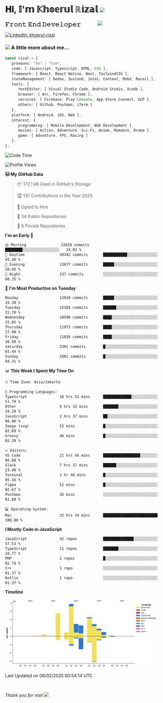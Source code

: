 <h1> 𝐇𝐢, 𝕀'𝕞 𝕂𝕙𝕠𝕖𝕣𝕦𝕝 ℝ𝕚𝕫𝕒𝕝 <img src="https://media.giphy.com/media/mGcNjsfWAjY5AEZNw6/giphy.gif" width="50"></h1>
<img align='right' src="https://media.giphy.com/media/v1.Y2lkPTc5MGI3NjExOWI2ajR2NGJubzBsZHFuaHMwajRrcDNsNXJwOG8yb3F0NjhkNXF4OSZlcD12MV9pbnRlcm5hbF9naWZfYnlfaWQmY3Q9cw/fkZukR450RQ1qnGaq9/giphy.gif" width="200">
<strong style="font-size:20px;">𝙵𝚛𝚘𝚗𝚝 𝙴𝚗𝚍 𝙳𝚎𝚟𝚎𝚕𝚘𝚙𝚎𝚛</strong>
</p></em>

[![LinkedIn: khoerul-rizal](https://img.shields.io/badge/khoerul--rizal-blue?style=flat-square&logo=Linkedin&logoColor=white&link=https://www.linkedin.com/in/khoerul-rizal/)](https://www.linkedin.com/in/khoerul-rizal/)

### <img src="https://media.giphy.com/media/VgCDAzcKvsR6OM0uWg/giphy.gif" width="50"> A little more about me...

```typescript
const rizal = {
   pronouns: "he" | "him",
   code: [ Javascript, Typescript, HTML, CSS ],
   framework: [ React, React Native, Next, TailwindCSS ],
   stateManagement: [ Redux, Zustand, Jotai, Context, MobX, Recoil ],
   tools: {
      textEditor: [ Visual Studio Code, Android Studio, Xcode ],
      browser: [ Arc, Firefox, Chrome ],
      services: [ Firebase, Play Console, App Store Connect, GCP ],
      others: [ Github, Postman, iTerm ]
   },
   platform: [ Android, iOS, Web ],
   interest: {
      programming: [ Mobile Development, Web Development ],
      movies: [ Action, Adventure, Sci-Fi, Anime, Romance, Drama ],
      game: [ Adventure, FPS, Racing ]
   },
};
```

<!--START_SECTION:waka-->
![Code Time](http://img.shields.io/badge/Code%20Time-2%2C167%20hrs%2046%20mins-blue)

![Profile Views](http://img.shields.io/badge/Profile%20Views-0-blue)

**🐱 My GitHub Data** 

> 📦 172.1 kB Used in GitHub's Storage 
 > 
> 🏆 137 Contributions in the Year 2025
 > 
> 💼 Opted to Hire
 > 
> 📜 34 Public Repositories 
 > 
> 🔑 8 Private Repositories 
 > 
**I'm an Early 🐤** 

```text
🌞 Morning                22629 commits       ████████░░░░░░░░░░░░░░░░░   33.83 % 
🌆 Daytime                30342 commits       ███████████░░░░░░░░░░░░░░   45.36 % 
🌃 Evening                13677 commits       █████░░░░░░░░░░░░░░░░░░░░   20.45 % 
🌙 Night                  237 commits         ░░░░░░░░░░░░░░░░░░░░░░░░░   00.35 % 
```
📅 **I'm Most Productive on Tuesday** 

```text
Monday                   12910 commits       █████░░░░░░░░░░░░░░░░░░░░   19.30 % 
Tuesday                  15184 commits       ██████░░░░░░░░░░░░░░░░░░░   22.70 % 
Wednesday                10598 commits       ████░░░░░░░░░░░░░░░░░░░░░   15.85 % 
Thursday                 11973 commits       ████░░░░░░░░░░░░░░░░░░░░░   17.90 % 
Friday                   11038 commits       ████░░░░░░░░░░░░░░░░░░░░░   16.50 % 
Saturday                 2301 commits        █░░░░░░░░░░░░░░░░░░░░░░░░   03.44 % 
Sunday                   2881 commits        █░░░░░░░░░░░░░░░░░░░░░░░░   04.31 % 
```


📊 **This Week I Spent My Time On** 

```text
🕑︎ Time Zone: Asia/Jakarta

💬 Programming Languages: 
TypeScript               16 hrs 51 mins      █████████████░░░░░░░░░░░░   51.79 % 
Other                    9 hrs 32 mins       ███████░░░░░░░░░░░░░░░░░░   29.29 % 
JavaScript               2 hrs 37 mins       ██░░░░░░░░░░░░░░░░░░░░░░░   08.06 % 
Image (svg)              52 mins             █░░░░░░░░░░░░░░░░░░░░░░░░   02.69 % 
Groovy                   46 mins             █░░░░░░░░░░░░░░░░░░░░░░░░   02.39 % 

🔥 Editors: 
VS Code                  21 hrs 46 mins      █████████████████░░░░░░░░   66.88 % 
Slack                    7 hrs 37 mins       ██████░░░░░░░░░░░░░░░░░░░   23.40 % 
Terminal                 1 hr 40 mins        █░░░░░░░░░░░░░░░░░░░░░░░░   05.16 % 
Figma                    52 mins             █░░░░░░░░░░░░░░░░░░░░░░░░   02.67 % 
Postman                  36 mins             ░░░░░░░░░░░░░░░░░░░░░░░░░   01.88 % 

💻 Operating System: 
Mac                      32 hrs 34 mins      █████████████████████████   100.00 % 
```

**I Mostly Code in JavaScript** 

```text
JavaScript               42 repos            ██████████████░░░░░░░░░░░   57.53 % 
TypeScript               21 repos            ███████░░░░░░░░░░░░░░░░░░   28.77 % 
PHP                      2 repos             █░░░░░░░░░░░░░░░░░░░░░░░░   02.74 % 
C++                      1 repo              ░░░░░░░░░░░░░░░░░░░░░░░░░   01.37 % 
Kotlin                   1 repo              ░░░░░░░░░░░░░░░░░░░░░░░░░   01.37 % 
```



**Timeline**

![Lines of Code chart](https://raw.githubusercontent.com/khoerulrizal/khoerulrizal/main/assets/bar_graph.png)


 Last Updated on 06/02/2025 00:54:14 UTC
<!--END_SECTION:waka-->
</details>
<br/>

<em>Thank you for visit</em> <img src="https://media.giphy.com/media/v1.Y2lkPTc5MGI3NjExcHdvNm1qZWtjaGw0ZjdwM3Z3NnY2dHlueTVuODBta2FiY20wM2YybSZlcD12MV9pbnRlcm5hbF9naWZfYnlfaWQmY3Q9cw/tV25tpdKqdFa9x81k2/giphy.gif" width="40">
